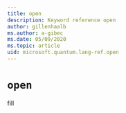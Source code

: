 ```yaml
---
title: open
description: Keyword reference open
author: gillenhaalb
ms.author: a-gibec
ms.date: 05/09/2020
ms.topic: article
uid: microsoft.quantum.lang-ref.open
---
```


# `open`

fill
